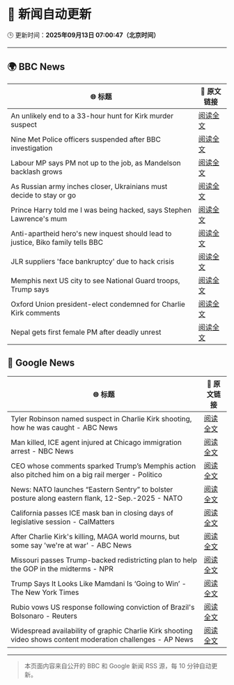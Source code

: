 # 🧠 新闻自动更新

🕒 更新时间：**2025年09月13日 07:00:47（北京时间）**

---

## 🌍 BBC News

| 🌐 标题 | 🔗 原文链接 |
|--------|-------------|
| An unlikely end to a 33-hour hunt for Kirk murder suspect | [阅读全文](https://www.bbc.com/news/articles/c784end1wxvo?at_medium=RSS&at_campaign=rss) |
| Nine Met Police officers suspended after BBC investigation | [阅读全文](https://www.bbc.com/news/articles/cn839398xzpo?at_medium=RSS&at_campaign=rss) |
| Labour MP says PM not up to the job, as Mandelson backlash grows | [阅读全文](https://www.bbc.com/news/articles/cx238pwwqg6o?at_medium=RSS&at_campaign=rss) |
| As Russian army inches closer, Ukrainians must decide to stay or go | [阅读全文](https://www.bbc.com/news/articles/cy50kk14y00o?at_medium=RSS&at_campaign=rss) |
| Prince Harry told me I was being hacked, says Stephen Lawrence's mum | [阅读全文](https://www.bbc.com/news/articles/c4g70271ndlo?at_medium=RSS&at_campaign=rss) |
| Anti-apartheid hero's new inquest should lead to justice, Biko family tells BBC | [阅读全文](https://www.bbc.com/news/articles/c931n9eelpeo?at_medium=RSS&at_campaign=rss) |
| JLR suppliers 'face bankruptcy' due to hack crisis | [阅读全文](https://www.bbc.com/news/articles/czdjn0lv64ro?at_medium=RSS&at_campaign=rss) |
| Memphis next US city to see National Guard troops, Trump says | [阅读全文](https://www.bbc.com/news/articles/c9v7ydn7dv1o?at_medium=RSS&at_campaign=rss) |
| Oxford Union president-elect condemned for Charlie Kirk comments | [阅读全文](https://www.bbc.com/news/articles/c04qz5lk6ggo?at_medium=RSS&at_campaign=rss) |
| Nepal gets first female PM after deadly unrest | [阅读全文](https://www.bbc.com/news/articles/c179qne0zw0o?at_medium=RSS&at_campaign=rss) |

## 📰 Google News

| 🌐 标题 | 🔗 原文链接 |
|--------|-------------|
| Tyler Robinson named suspect in Charlie Kirk shooting, how he was caught - ABC News | [阅读全文](https://news.google.com/rss/articles/CBMimAFBVV95cUxQQWYtdTVXWC03bDJQTVV6SXFRcVlwaGVzeFJDNmdLTUtEM3BXajVBazUwYktmZTdDUkNwcGFyeWhtSG14NHhkT214cXpfdk1OMF9RMDZjWGxQeXl0b0YyM19oMzd3ODhDUUFVbE9VM1R5ME9CeUdTZlBtdGRzYXVyU2JyZ1Bkd0Zpem9jUU51TDBUSWhRNnRacdIBngFBVV95cUxPMU5sbWNpUWxsMWNYcXBmNnpyZWxZVlJUTmY2ZXQxRGJsdGlzeHV3UHlDZHlEWUY4NWFSSTNMQ0ZreFdndEZmRUJxX2lUSk95cTBxem96RDZ4eTBFTWVWQ2piREVZTjZyMy16ODBfXzlJa0l6U0I2Ui0tN0JNdGhHd2pOOUFTdmNlMVRKSGhwOFMzOEpkNFc1MUpkRlZTQQ?oc=5) |
| Man killed, ICE agent injured at Chicago immigration arrest - NBC News | [阅读全文](https://news.google.com/rss/articles/CBMiqAFBVV95cUxPdXBWM3JpdUtiS2hCSzdLUTlQOU95NzZuRktnS2xhOE92WnlLM1Y4WFRDblplSHRrVjJUQ0N3ajZpZDVpR2xqbjBlbzVCcHRncHEyVzdZMUoxdUFiZ05SSzhDUHBuaTRSMklSOGRKcmJ5bW80b2Ztd2kwODN0UFhxa2NUbV9RTkVSbVdaMUdrbUl4clR5Nkk0QmxjbHVkS2ZzcHVOQUpzM2bSAVZBVV95cUxQdFBjNTZzYm8wOVhqRDhJTlZYNHZjV19sRnJxSmh2Rk9VYl9FRExtVEZDUmdoZFlsbkhzTGVuWkpYNmtfVUlPMkdzQ0dXUlRsM0luSlVGdw?oc=5) |
| CEO whose comments sparked Trump’s Memphis action also pitched him on a big rail merger - Politico | [阅读全文](https://news.google.com/rss/articles/CBMigwFBVV95cUxOQlZTX2lxMU16bzVYU1AzYzlJSHJHSEdIRG1lLXFKWDZZSGMzVzJ5S1JRMThoQ2J4ZW53YzIwNUFRLU1LbGEwZk9lX0pWRnhjVnlnd2QxZFF4Yi04bVd1Uzh3NEg5V2lIQ1NqSTEwOFJ5NF82Mi1QVnIwT1dfdGU0RWdlaw?oc=5) |
| News: NATO launches “Eastern Sentry” to bolster posture along eastern flank, 12-Sep.-2025 - NATO | [阅读全文](https://news.google.com/rss/articles/CBMiX0FVX3lxTE8zdHdBOXFkUW1QTFM1dlZJX28wSjYtbWFSd09COHZmZEhqdGdFRmtXaW1TVF9SX3N1czFtRWJDN2JXcERWa2l6cXFKNTV2VFpVTGo4RVRZbFRYSlVQNGtR?oc=5) |
| California passes ICE mask ban in closing days of legislative session - CalMatters | [阅读全文](https://news.google.com/rss/articles/CBMidkFVX3lxTFBrTC1kMU5OeUxJM183bVZ1T0ZfXzExamlZb0lHRGhNd0pMUEJKSVJMQTRLemYxMkhGek1iQzU4Yl9ldFU1bC1BMlBidWxOdnhIV1VTUDIyXzA5blRKajgyT0lxbW9jSlEzS25uNGs2YTNoMFVTd0E?oc=5) |
| After Charlie Kirk's killing, MAGA world mourns, but some say 'we're at war' - ABC News | [阅读全文](https://news.google.com/rss/articles/CBMiogFBVV95cUxQOHNuSXZhdmR1RnVFeFh1aEpmcnd5RUVSdFNxci1fVC1qbEd2akw5a3p1V3NsUnFVcWNuMDhxUkxzOC1YbGoyVVFZVkxRQ3loS1AyS2FxWThPeG1xaHV6YjZWOUZKQkFONEFpeHU2ZXVnVlZYdjg0cTB0SWhhUlJtQjBUbExGdng3ZVh6X1NRSXBrYm5kalpiaUxFOXl6SkJObFHSAacBQVVfeXFMUDFMTFBmVGRDNVllLTYwU25nSGxYY1I4SUdLdk1mZ2k1d2pGTU1Pd09Gd3poem03VG9xTjFmVlVMWnU0akVUd3FEY1pUSXY5Y0EzSUhnV0dNb1pvVE9PMFJzalR3TTFYVDMwQm5uSVU1SmNPUC05OVk1SUVnSURTbDJ0V3l5NzJiS1NMNXRCMndWNFJ0Q3dnYVgzMFVQWDZrNjNqNWltcXM?oc=5) |
| Missouri passes Trump-backed redistricting plan to help the GOP in the midterms - NPR | [阅读全文](https://news.google.com/rss/articles/CBMiigFBVV95cUxPMmxBZk9GWVlDX0NhMGUxVzdPOF9GT3lQUnFUbGJOYnM5b05yc1ZkbTZIZ1JfeENUWWw0Tlp1c002WXRwelI1d05YS2RjM3BoOTQwcmVVQWlSVk95YUdOT0g0TXdHSS13dG5semt2TXB1TmxMWlVwSEdMSDhfZERQbFZtTEk2WkUzY1E?oc=5) |
| Trump Says It Looks Like Mamdani Is ‘Going to Win’ - The New York Times | [阅读全文](https://news.google.com/rss/articles/CBMifEFVX3lxTE82X1djLXd4dE1xLWl1dEdDTmFRTXFoem1FQndzQkMwbE5wb2ozTFJUbU8wdDRKMjdvdTliUzdZYTlLSTdFWTJyVDV5QXAwbm5hV01BQ1l1a1ZpRTRET0xQZmp3QUQxSEtDYnE5WHJpWHphVjh3d19lTjlUaGY?oc=5) |
| Rubio vows US response following conviction of Brazil's Bolsonaro - Reuters | [阅读全文](https://news.google.com/rss/articles/CBMisgFBVV95cUxQSmUtTFJoMnFGSUI4b01pOTdmM3JMLUpKOG1QaWozc3NSMXhOUDk3WTVYN0FlSTRaVXRIeEFXYzMzUlVvakRBYklFZUZ6a0ZsOEhzTTVteTE3dWQ1UGV0dThfY01YMlAyLWtKNmpUeXJQZnRGdi1VTGpXc2FpbmRldHNRTFdscFJ6Y1JMMVBsR0ZfR3lXVjVza0tiVFo0aWsyLS1zb3p0Q2VZaXVrNVlLSkVB?oc=5) |
| Widespread availability of graphic Charlie Kirk shooting video shows content moderation challenges - AP News | [阅读全文](https://news.google.com/rss/articles/CBMiqgFBVV95cUxNQWpiYzN3YXJyU3F0Zm5oeEtnV2tBMnZMa1AydFFTelFVd1RLTjIzMnFDUUg0WWE2SDB3N0lnTWFrUnIzX1l6My1uWWwtYzlxb2dqSnRjU0hUdzVFcGZ6WFROVGtQemJJSm9lUjdnNW1UcVFUY0dTUmxrcUxELXlBRXZpYk16WGMzckRVMjlYbEFmVkowTG90Y253T0R3X25Wa2tleG5paHBPZw?oc=5) |

---
> 本页面内容来自公开的 BBC 和 Google 新闻 RSS 源，每 10 分钟自动更新。